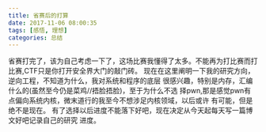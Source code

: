 ```yaml
---
title: 省赛后的打算
date: 2017-11-06 08:00:35
tags: [感悟, 理想]
categories: 总结
---
```

省赛打完了，该为自己考虑一下了，这场比赛我懂得了太多。不能再为打比赛而打比赛,CTF只是你打开安全界大门的敲门砖。
现在在这里阐明一下我的研究方向，逆向工程，不知道为什么，我对系统和程序的底层
很感兴趣，特别是内存，汇编什么的(虽然至今仍是菜鸡//捂脸捂脸)，至于为什么不选
择pwn,那是感觉pwn有点偏向系统内核，微末道行的我至今不想涉足内核领域，以后或许
有可能，但是绝不是现在。
有了选择以后进度不能落下好吧，现在决定从今天起每天写一篇博文好吧记录自己的研究
进度。

